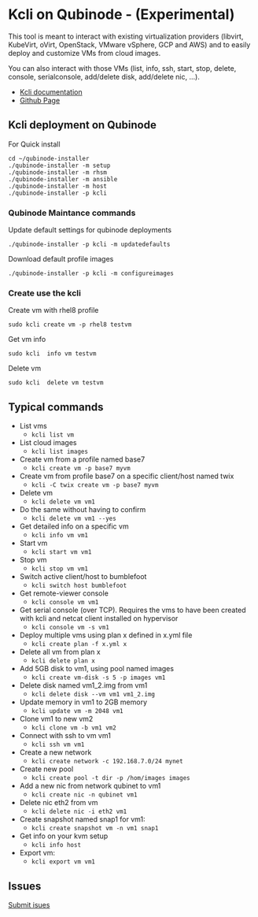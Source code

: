 # Kcli on Qubinode - (Experimental)
This tool is meant to interact with existing virtualization providers (libvirt, KubeVirt, oVirt, OpenStack, VMware vSphere, GCP and AWS) and to easily deploy and customize VMs from cloud images.

You can also interact with those VMs (list, info, ssh, start, stop, delete, console, serialconsole, add/delete disk, add/delete nic, ...).

* [Kcli documentation](https://kcli.readthedocs.io/en/latest/)
* [Github Page](https://github.com/karmab/kcli)

## Kcli deployment on Qubinode

For Quick install 
```
cd ~/qubinode-installer
./qubinode-installer -m setup
./qubinode-installer -m rhsm
./qubinode-installer -m ansible
./qubinode-installer -m host
./qubinode-installer -p kcli
```

### Qubinode Maintance commands

Update default settings for qubinode deployments
```
./qubinode-installer -p kcli -m updatedefaults
```

Download default profile images 
```
./qubinode-installer -p kcli -m configureimages
```

### Create use the kcli

Create vm with rhel8 profile
```
sudo kcli create vm -p rhel8 testvm
```

Get vm info
```
sudo kcli  info vm testvm
```


Delete vm
```
sudo kcli  delete vm testvm
```


## Typical commands
* List vms
  * `kcli list vm`
* List cloud images
  * `kcli list images`
* Create vm from a profile named base7
  * `kcli create vm -p base7 myvm`
* Create vm from profile base7 on a specific client/host named twix
  * `kcli -C twix create vm -p base7 myvm`
* Delete vm
  * `kcli delete vm vm1`
* Do the same without having to confirm
  * `kcli delete vm vm1 --yes`
* Get detailed info on a specific vm
  * `kcli info vm vm1`
* Start vm
  * `kcli start vm vm1`
* Stop vm
  * `kcli stop vm vm1`
* Switch active client/host to bumblefoot
  * `kcli switch host bumblefoot`
* Get remote-viewer console
  * `kcli console vm vm1`
* Get serial console (over TCP). Requires the vms to have been created with kcli and netcat client installed on hypervisor
  * `kcli console vm -s vm1`
* Deploy multiple vms using plan x defined in x.yml file
  * `kcli create plan -f x.yml x`
* Delete all vm from plan x
  * `kcli delete plan x`
* Add 5GB disk to vm1, using pool named images
  * `kcli create vm-disk -s 5 -p images vm1`
* Delete disk named vm1_2.img from vm1
  * `kcli delete disk --vm vm1 vm1_2.img`
* Update memory in vm1 to 2GB memory
  * `kcli update vm -m 2048 vm1`
* Clone vm1 to new vm2
  * `kcli clone vm -b vm1 vm2`
* Connect with ssh to vm vm1
  * `kcli ssh vm vm1`
* Create a new network
  * `kcli create network -c 192.168.7.0/24 mynet`
* Create new pool
  * `kcli create pool -t dir -p /hom/images images`
* Add a new nic from network qubinet to vm1
  * `kcli create nic -n qubinet vm1`
* Delete nic eth2 from vm
  * `kcli delete nic -i eth2 vm1`
* Create snapshot named snap1 for vm1:
  * `kcli create snapshot vm -n vm1 snap1`
* Get info on your kvm setup
  * `kcli info host`
* Export vm:
  * `kcli export vm vm1`

## Issues 
[Submit isues](https://github.com/karmab/kcli/issues)